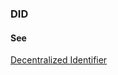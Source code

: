 ### DID

<h4>See</h4><p><a href="https://github.com/trustoverip/acdc/wiki/decentralized-identifier">Decentralized Identifier</a></p>